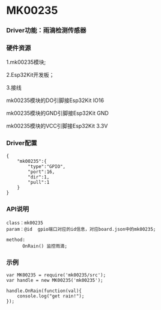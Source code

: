 # MK00235

### Driver功能：雨滴检测传感器


### 硬件资源

1.mk00235模块;

2.Esp32Kit开发板；

3.接线

mk00235模块的DO引脚接Esp32Kit IO16

mk00235模块的GND引脚接Esp32Kit GND

mk00235模块的VCC引脚接Esp32Kit 3.3V
### Driver配置

```
{
    "mk00235":{
        "type":"GPIO",
        "port":16,
        "dir":1,
        "pull":1
    }
}

```


### API说明
```
class：mk00235
param：@id  gpio端口对应的id信息，对应board.json中的mk00235;

method:
      OnRain() 监控雨滴;

```


### 示例

```
var MK00235 = require('mk00235/src');
var handle = new MK00235('mk00235');

handle.OnRain(function(val){
    console.log("get rain!");
});


```